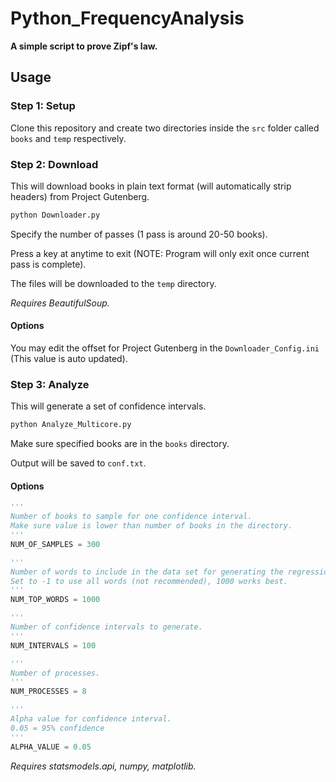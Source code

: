 # Python_FrequencyAnalysis

**A simple script to prove Zipf's law.**

## Usage

### Step 1: Setup

Clone this repository and create two directories inside the `src` folder called `books` and `temp` respectively.

### Step 2: Download

This will download books in plain text format (will automatically strip headers) from Project Gutenberg.

```python
python Downloader.py
```

Specify the number of passes (1 pass is around 20-50 books).

Press a key at anytime to exit (NOTE: Program will only exit once current pass is complete).

The files will be downloaded to the `temp` directory.

*Requires BeautifulSoup.*

#### Options

You may edit the offset for Project Gutenberg in the `Downloader_Config.ini` (This value is auto updated).

### Step 3: Analyze

This will generate a set of confidence intervals.

```python
python Analyze_Multicore.py
```

Make sure specified books are in the `books` directory.

Output will be saved to `conf.txt`.

#### Options

```python
'''
Number of books to sample for one confidence interval.
Make sure value is lower than number of books in the directory.
'''
NUM_OF_SAMPLES = 300

'''
Number of words to include in the data set for generating the regression line.
Set to -1 to use all words (not recommended), 1000 works best.
'''
NUM_TOP_WORDS = 1000

'''
Number of confidence intervals to generate.
'''
NUM_INTERVALS = 100

'''
Number of processes.
'''
NUM_PROCESSES = 8

'''
Alpha value for confidence interval.
0.05 = 95% confidence
'''
ALPHA_VALUE = 0.05
```

*Requires statsmodels.api, numpy, matplotlib.*